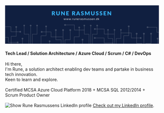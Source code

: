 ![Header image](https://github.com/runerasmussen/runerasmussen/blob/master/profile_background.jpg?raw=true)

#### Tech Lead / Solution Architecture / Azure Cloud / Scrum / C# / DevOps
Hi there,
<br />
I'm Rune, a solution architect enabling dev teams and partake in business tech innovation. 
<br />
Keen to learn and explore. 
<br /> <br />
Certified MCSA Azure Cloud Platform 2018 + MCSA SQL 2012/2014 + Scrum Product Owner
<br /> <br />
![Show Rune Rasmussens LinkedIn profile](https://static.licdn.com/scds/common/u/img/webpromo/btn_in_20x15.png "Show Rune Rasmussens LinkedIn profile")
[Check out my LinkedIn profile](https://www.linkedin.com/in/runerasmussen/).

<!-- Google tag (gtag.js) -->
<!--
<script async src="https://www.googletagmanager.com/gtag/js?id=G-ZRNF8EJSC0"></script>
<script>
  window.dataLayer = window.dataLayer || [];
  function gtag(){dataLayer.push(arguments);}
  gtag('js', new Date());

  gtag('config', 'G-ZRNF8EJSC0');
</script>
-->
